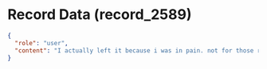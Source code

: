 # Record Data (record_2589)

```json
{
  "role": "user",
  "content": "I actually left it because i was in pain. not for those reasons. it was hurtin a lot"
}
```
